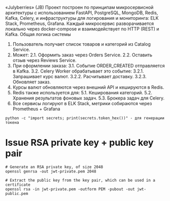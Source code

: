«Julyberries» (JB)
Проект построен по принципам микросервисной архитектуры с использованием FastAPI,
PostgreSQL, MongoDB, Redis, Kafka, Celery, и инфраструктуры для логирования и
мониторинга: ELK Stack, Prometheus, Grafana.
Каждый микросервис разворачивается локально через docker-compose и взаимодействует
по HTTP (REST) и Kafka.
Общая логика системы
1. Пользователь получает список товаров и категорий из Catalog Service.
2. Может:
2.1. Оформить заказ через Orders Service.
2.2. Оставить отзыв через Reviews Service.
3. При оформлении заказа:
3.1. Событие ORDER_CREATED отправляется в Kafka.
3.2. Celery Worker обрабатывает это событие:
3.2.1. Запрашивает курс валют.
3.2.2. Расчитывает доставку.
3.2.3. Обновляет заказ.
4. Курсы валют обновляются через внешний API и кешируются в Redis.
5. Redis также используется для:
5.1. Кеширования категорий.
5.2. Хранения результатов фоновых задач.
5.3. Брокера задач для Celery.
6. Все сервисы логируют в ELK Stack, метрики собираются через Prometheus +
Grafana
````
python -c "import secrets; print(secrets.token_hex())" - для генерации токена
````
# Issue RSA private key + public key pair

```shell
# Generate an RSA private key, of size 2048
openssl genrsa -out jwt-private.pem 2048
```

```shell
# Extract the public key from the key pair, which can be used in a certificate
openssl rsa -in jwt-private.pem -outform PEM -pubout -out jwt-public.pem
```